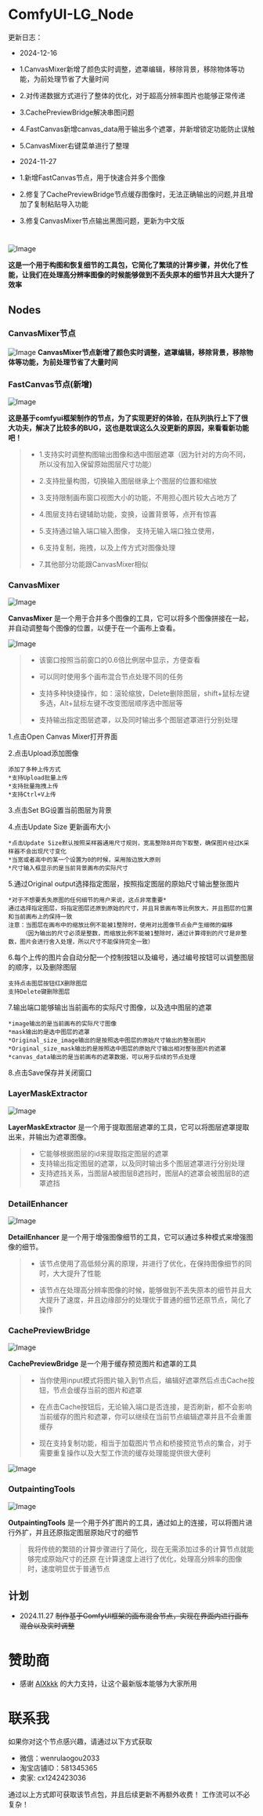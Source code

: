 # ComfyUI-LG_Node

更新日志：
- 2024-12-16 
- 1.CanvasMixer新增了颜色实时调整，遮罩编辑，移除背景，移除物体等功能，为前处理节省了大量时间
- 2.对传递数据方式进行了整体的优化，对于超高分辨率图片也能够正常传递
- 3.CachePreviewBridge解决串图问题
- 4.FastCanvas新增canvas_data用于输出多个遮罩，并新增锁定功能防止误触
- 5.CanvasMixer右键菜单进行了整理

- 2024-11-27 
- 1.新增FastCanvas节点，用于快速合并多个图像
- 2.修复了CachePreviewBridge节点缓存图像时，无法正确输出的问题,并且增加了复制粘贴导入功能
- 3.修复CanvasMixer节点输出黑图问题，更新为中文版
# 

![Image](./assets/all_nodes.png)


**这是一个用于构图和恢复细节的工具包，它简化了繁琐的计算步骤，并优化了性能，让我们在处理高分辨率图像的时候能够做到不丢失原本的细节并且大大提升了效率**


## Nodes
### CanvasMixer节点
![Image](./assets/functions.png)
**CanvasMixer节点新增了颜色实时调整，遮罩编辑，移除背景，移除物体等功能，为前处理节省了大量时间**

### FastCanvas节点(新增)
![Image](./assets/FastCanvas.png)

**这是基于comfyui框架制作的节点，为了实现更好的体验，在队列执行上下了很大功夫，解决了比较多的BUG，这也是耽误这么久没更新的原因，来看看新功能吧！**

> * 1.支持实时调整构图输出图像和选中图层遮罩（因为针对的方向不同，所以没有加入保留原始图层尺寸功能）
>
> * 2.支持批量构图，切换输入图层继承上个图层的位置和缩放
>
> * 3.支持限制画布窗口视图大小的功能，不用担心图片较大占地方了
>
> * 4.图层支持右键辅助功能，变换，设置背景等，点开有惊喜
>
> * 5.支持通过输入端口输入图像，
      支持无输入端口独立使用，
>
> * 6.支持复制，拖拽，以及上传方式对图像处理
>
> * 7.其他部分功能跟CanvasMixer相似

### CanvasMixer

![Image](./assets/CanvasMixer.png)

**CanvasMixer** 是一个用于合并多个图像的工具，它可以将多个图像拼接在一起，并自动调整每个图像的位置，以便于在一个画布上查看。

![Image](./assets/CMP.png)

> * 该窗口按照当前窗口的0.6倍比例居中显示，方便查看
>
> * 可以同时使用多个画布混合节点处理不同的任务
>
> * 支持多种快捷操作，如：滚轮缩放，Delete删除图层，shift+鼠标左键多选，Alt+鼠标左键不改变图层顺序选中图层等
>
> * 支持输出指定图层遮罩，以及同时输出多个图层遮罩进行分别处理

1.点击Open Canvas Mixer打开界面

2.点击Upload添加图像

```
添加了多种上传方式
*支持Upload批量上传
*支持批量拖拽上传
*支持Ctrl+V上传
```

3.点击Set BG设置当前图层为背景

4.点击Update Size 更新画布大小

```
*点击Update Size默认按照采样器通用尺寸规则，宽高整除8并向下取整，确保图片经过K采样器不会出现尺寸变化
*当宽或者高中的某一个设置为0的时候，采用按边放大原则
*尺寸输入框显示的是当前背景画布的实际尺寸
```

5.通过Original output选择指定图层，按照指定图层的原始尺寸输出整张图片

```
*对于不想要丢失原图的任何细节的用户来说，这点非常重要*
通过选择指定图层，将指定图层还原到原始的尺寸，并且背景画布等比例放大，并且图层的位置和当前画布上的保持一致
注意：当图层在画布中的缩放比例不能被1整除时，使用对比图像节点会产生细微的偏移
    （因为输出的尺寸必须是整数，而缩放比例不能被1整除时，通过计算得到的尺寸是非整数，图片会进行舍入处理，所以尺寸不能保持完全一致）
```

6.每个上传的图片会自动分配一个控制按钮以及编号，通过编号按钮可以调整图层的顺序，以及删除图层

```
支持点击图层按钮红X删除图层
支持Delete键删除图层
```

7.输出端口能够输出当前画布的实际尺寸图像，以及选中图层的遮罩

```
*image输出的是当前画布的实际尺寸图像
*mask输出的是选中图层的遮罩
*Original_size_image输出的是按照选中图层的原始尺寸输出的整张图片
*Original_size_mask输出的是按照选中图层的原始尺寸输出相对整张图片的遮罩
*canvas_data输出的是当前画布的遮罩数据，可以用于后续的节点处理
```

8.点击Save保存并关闭窗口



### LayerMaskExtractor

![Image](./assets/LayerMaskExtractor.png)

**LayerMaskExtractor** 是一个用于提取图层遮罩的工具，它可以将图层遮罩提取出来，并输出为遮罩图像。

> * 它能够根据图层的id来提取指定图层的遮罩
> * 支持输出指定图层的遮罩，以及同时输出多个图层遮罩进行分别处理
> * 支持遮挡关系，当图层A被图层B遮挡时，图层A的遮罩会被图层B的遮罩遮挡



### DetailEnhancer

![Image](./assets/DetailEnhancer.png)

**DetailEnhancer** 是一个用于增强图像细节的工具，它可以通过多种模式来增强图像的细节。

> * 该节点使用了高低频分离的原理，并进行了优化，在保持图像细节的同时，大大提升了性能
>
> * 该节点在处理高分辨率图像的时候，能够做到不丢失原本的细节并且大大提升了速度，并且边缘部分的处理优于普通的细节还原节点，简化了操作


### CachePreviewBridge

![Image](./assets/CachePreviewBridge.png)

**CachePreviewBridge** 是一个用于缓存预览图片和遮罩的工具

> * 当你使用input模式将图片输入到节点后，编辑好遮罩然后点击Cache按钮，节点会缓存当前的图片和遮罩
>
> * 在点击Cache按钮后，无论输入端口是否连接，是否刷新，都不会影响当前缓存的图片和遮罩，你可以继续在当前节点编辑遮罩并且不会重置缓存
>
> * 现在支持复制功能，相当于加载图片节点和桥接预览节点的集合，对于需要重复操作以及大型工作流的缓存处理能提供很大便利

![Image](./assets/CachePreviewBridge_2.png)


### OutpaintingTools

![Image](./assets/OutpaintingTools.png)

**OutpaintingTools** 是一个用于外扩图片的工具，通过如上的连接，可以将图片进行外扩，并且还原指定图层原始尺寸的细节
> 我将传统的繁琐的计算步骤进行了简化，现在无需添加过多的计算节点就能够完成原始尺寸的还原
> 在计算速度上进行了优化，处理高分辨率的图像时，速度明显优于普通节点



## 计划
- 2024.11.27 ~~制作基于ComfyUI框架的画布混合节点，实现在界面内进行画布混合以及实时调整~~ 

# 赞助商
- 感谢 [AIXkkk](https://github.com/AIXkkk) 的大力支持，让这个最新版本能够为大家所用

# 联系我
如果你对这个节点感兴趣，请通过以下方式获取
- 微信：wenrulaogou2033
- 淘宝店铺ID：581345365
- 卖家: cx1242423036

通过以上方式即可获取该节点包，并且后续更新不再额外收费！
工作流可以不必复杂！
